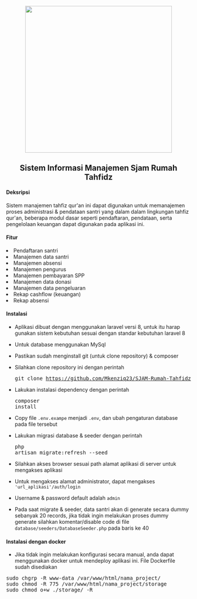 <p align="center">
<a href="https://laravel.com" target="_blank">
<img src="https://nos.jkt-1.neo.id/aditiastorage/asset/logo/logo-tahfiz-al-haziq.png" width="400">
</a>
</p>
<div style="text-align: center;">

## Sistem Informasi Manajemen Sjam Rumah Tahfidz


</div>

<h4>Deksripsi</h4>

Sistem manajemen tahfiz qur'an ini dapat digunakan untuk memanajemen proses administrasi & pendataan santri 
yang dalam dalam lingkungan tahfiz qur'an, beberapa modul dasar seperti pendaftaran, pendataan, serta pengelolaan keuangan dapat digunakan pada aplikasi ini.

<h4>Fitur</h4>

<li> Pendaftaran santri</li>
<li> Manajemen data santri</li>
<li> Manajemen absensi</li>
<li> Manajemen pengurus</li>
<li> Manajemen pembayaran SPP</li>
<li> Manajemen data donasi</li>
<li> Manajemen data pengeluaran</li>
<li> Rekap cashflow (keuangan)</li>
<li> Rekap absensi</li>


<h4>Instalasi</h4>

- Aplikasi dibuat dengan menggunakan laravel versi 8, untuk itu harap gunakan sistem kebutuhan sesuai dengan standar kebutuhan laravel 8

- Untuk database menggunakan MySql

- Pastikan sudah menginstall git (untuk clone repository) & composer

- Silahkan clone repository ini dengan perintah <pre>git clone https://github.com/Mkenziq23/SJAM-Rumah-Tahfidz.github.io.git </pre>

- Lakukan instalasi dependency dengan perintah <pre>composer install</pre>

- Copy file <code>.env.exampe</code> menjadi <code>.env</code>, dan ubah pengaturan database pada file tersebut

- Lakukan migrasi database & seeder dengan perintah <pre>php artisan migrate:refresh --seed</pre>

- Silahkan akses browser sesuai path alamat aplikasi di server untuk mengakses aplikasi

- Untuk mengakses alamat administrator, dapat mengakses <code>'url_aplikasi'/auth/login</code>

- Username & password default adalah <code>admin</code>

- Pada saat migrate & seeder, data santri akan di generate secara dummy sebanyak 20 records, jika tidak ingin melakukan proses dummy generate silahkan komentar/disable code di file
<code>database/seeders/DatabaseSeeder.php</code> pada baris ke 40

<h4>Instalasi dengan docker</h4>

- Jika tidak ingin melakukan konfigurasi secara manual, anda dapat menggunakan docker untuk mendeploy aplikasi ini. File Dockerfile sudah disediakan
<pre>
sudo chgrp -R www-data /var/www/html/nama_project/
sudo chmod -R 775 /var/www/html/nama_project/storage
sudo chmod o+w ./storage/ -R
</pre>


